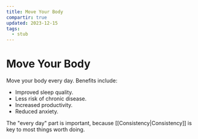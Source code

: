 ```yaml
---
title: Move Your Body
compartir: true
updated: 2023-12-15
tags:
  - stub
---
```


# Move Your Body

Move your body every day. Benefits include:

- Improved sleep quality.
- Less risk of chronic disease.
- Increased productivity.
- Reduced anxiety.

The "every day" part is important, because [[Consistency|Consistency]] is key to most things worth doing.
